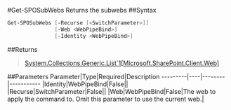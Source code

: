 #Get-SPOSubWebs
Returns the subwebs
##Syntax
```powershell
Get-SPOSubWebs [-Recurse [<SwitchParameter>]]
               [-Web <WebPipeBind>]
               [-Identity <WebPipeBind>]
```


##Returns
>[System.Collections.Generic.List`1[Microsoft.SharePoint.Client.Web]](https://msdn.microsoft.com/en-us/library/microsoft.sharepoint.client.web.aspx)

##Parameters
Parameter|Type|Required|Description
---------|----|--------|-----------
|Identity|WebPipeBind|False||
|Recurse|SwitchParameter|False||
|Web|WebPipeBind|False|The web to apply the command to. Omit this parameter to use the current web.|
